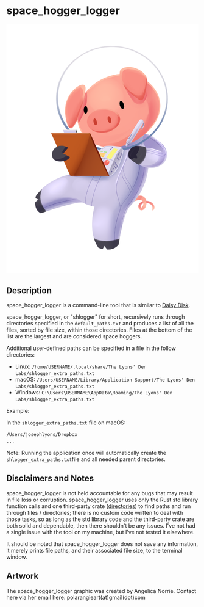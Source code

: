 # space_hogger_logger

![Pig Mascot](./images/pig_mascot.png)

## Description

space_hogger_logger is a command-line tool that is similar to
[Daisy Disk](https://daisydiskapp.com).

space_hogger_logger, or "shlogger" for short, recursively runs through
directories specified in the `default_paths.txt` and produces a list of all the
files, sorted by file size, within those directories.  Files at the bottom of
the list are the largest and are considered space hoggers.

Additional user-defined paths can be specified in a file in the follow
directories:

- Linux:   `/home/USERNAME/.local/share/The Lyons' Den Labs/shlogger_extra_paths.txt`
- macOS:   `/Users/USERNAME/Library/Application Support/The Lyons' Den Labs/shlogger_extra_paths.txt`
- Windows: `C:\Users\USERNAME\AppData\Roaming/The Lyons' Den Labs/shlogger_extra_paths.txt`

Example:

In the `shlogger_extra_paths.txt` file on macOS:
```txt
/Users/josephlyons/Dropbox
...
```

Note: Running the application once will automatically create the
`shlogger_extra_paths.txt`file and all needed parent directories.

## Disclaimers and Notes

space_hogger_logger is not held accountable for any bugs that may result in file
loss or corruption.  space_hogger_logger uses only the Rust std library function
calls and one third-party crate
([directories](https://crates.io/crates/directories)) to find paths and run
through files / directories; there is no custom code written to deal with
those tasks, so as long as the std library code and the third-party crate are
both solid and dependable, then there shouldn't be any issues.  I've not had a
single issue with the tool on my machine, but I've not tested it elsewhere.

It should be noted that space_hogger_logger does not save any information, it
merely prints file paths, and their associated file size, to the terminal
window.

## Artwork
The space_hogger_logger graphic was created by Angelica Norrie.  Contact here
via her email here: polarangieart(at)gmail(dot)com
